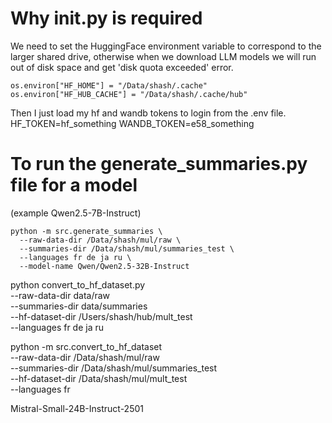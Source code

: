# Why __init__.py is required
We need to set the HuggingFace environment variable to correspond to the larger shared drive, otherwise when we download LLM models we will run out of disk space and get 'disk quota exceeded' error.

```
os.environ["HF_HOME"] = "/Data/shash/.cache"
os.environ["HF_HUB_CACHE"] = "/Data/shash/.cache/hub"
```

Then I just load my hf and wandb tokens to login from the .env file.
HF_TOKEN=hf_something
WANDB_TOKEN=e58_something

# To run the generate_summaries.py file for a model 
(example Qwen2.5-7B-Instruct)

```
python -m src.generate_summaries \
  --raw-data-dir /Data/shash/mul/raw \
  --summaries-dir /Data/shash/mul/summaries_test \
  --languages fr de ja ru \
  --model-name Qwen/Qwen2.5-32B-Instruct
```
python convert_to_hf_dataset.py \
  --raw-data-dir data/raw \
  --summaries-dir data/summaries \
  --hf-dataset-dir /Users/shash/hub/mult_test \
  --languages fr de ja ru

python -m src.convert_to_hf_dataset \
  --raw-data-dir /Data/shash/mul/raw \
  --summaries-dir /Data/shash/mul/summaries_test \
  --hf-dataset-dir /Data/shash/mul/mult_test \
  --languages fr

Mistral-Small-24B-Instruct-2501